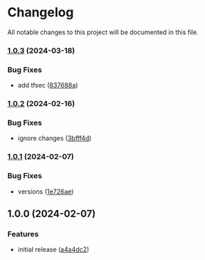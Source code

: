 # Changelog

All notable changes to this project will be documented in this file.

### [1.0.3](https://github.com/finisterra-io/terraform-aws-eks/compare/v1.0.2...v1.0.3) (2024-03-18)


### Bug Fixes

* add tfsec ([837688a](https://github.com/finisterra-io/terraform-aws-eks/commit/837688aa2fee91e4d8e72f6514295597b00ff335))

### [1.0.2](https://github.com/finisterra-io/terraform-aws-eks/compare/v1.0.1...v1.0.2) (2024-02-16)


### Bug Fixes

* ignore changes ([3bfff4d](https://github.com/finisterra-io/terraform-aws-eks/commit/3bfff4d022cbaf3f0b4713919f624d21d217cfb5))

### [1.0.1](https://github.com/finisterra-io/terraform-aws-eks/compare/v1.0.0...v1.0.1) (2024-02-07)


### Bug Fixes

* versions ([1e726ae](https://github.com/finisterra-io/terraform-aws-eks/commit/1e726ae76e9e979ac2ce221500e7cde615b2aa12))

## 1.0.0 (2024-02-07)


### Features

* initial release ([a4a4dc2](https://github.com/finisterra-io/terraform-aws-eks/commit/a4a4dc2fb32756be83d1b21a3f180a4c87083554))
